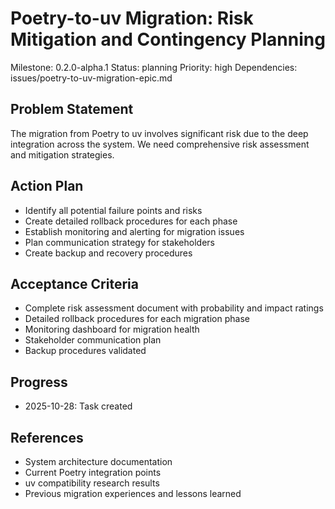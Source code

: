# Poetry-to-uv Migration: Risk Mitigation and Contingency Planning
Milestone: 0.2.0-alpha.1
Status: planning
Priority: high
Dependencies: issues/poetry-to-uv-migration-epic.md

## Problem Statement
The migration from Poetry to uv involves significant risk due to the deep integration across the system. We need comprehensive risk assessment and mitigation strategies.

## Action Plan
- Identify all potential failure points and risks
- Create detailed rollback procedures for each phase
- Establish monitoring and alerting for migration issues
- Plan communication strategy for stakeholders
- Create backup and recovery procedures

## Acceptance Criteria
- Complete risk assessment document with probability and impact ratings
- Detailed rollback procedures for each migration phase
- Monitoring dashboard for migration health
- Stakeholder communication plan
- Backup procedures validated

## Progress
- 2025-10-28: Task created

## References
- System architecture documentation
- Current Poetry integration points
- uv compatibility research results
- Previous migration experiences and lessons learned
